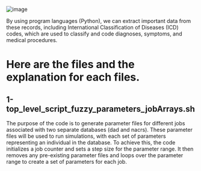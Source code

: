 ![image](https://github.com/Fuzzy-sh/Exploring-Pre-processing-Windowing-Methods-for-Estimating-Risk-of-Future-Homelessness-and-Police-Int/assets/38839459/57a7ef01-f6b3-46d6-9cd4-c74d74bab37e)

By using program languages (Python), we can extract important data from these records, including International Classification of Diseases (ICD) codes, which are used to classify and code diagnoses, symptoms, and medical procedures.

# Here are the files and the explanation for each files.


## 1-top_level_script_fuzzy_parameters_jobArrays.sh

The purpose of the code is to generate parameter files for different jobs associated with two separate databases (dad and nacrs). These parameter files will be used to run simulations, with each set of parameters representing an individual in the database. To achieve this, the code initializes a job counter and sets a step size for the parameter range. It then removes any pre-existing parameter files and loops over the parameter range to create a set of parameters for each job.
